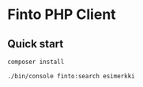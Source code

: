 # Finto PHP Client

## Quick start

```sh
composer install

./bin/console finto:search esimerkki
```
